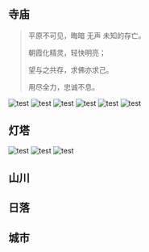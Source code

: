 ## 寺庙

>平原不可见，晦暗 无声 未知的存亡。
>
>朝霞化精灵，轻快明亮；
>
>望与之共存，求佛亦求己。
>
>用尽全力，忠诚不息。

![test](https://LiYang20021203.github.io/Photography/lanspaces/temple1.jpg) 
![test](https://LiYang20021203.github.io/Photography/lanspaces/temple2.jpg) 
![test](https://LiYang20021203.github.io/Photography/lanspaces/temple3.jpg) 
![test](https://LiYang20021203.github.io/Photography/lanspaces/temple4.jpg) 
![test](https://LiYang20021203.github.io/Photography/lanspaces/temple5.jpg) 
![test](https://LiYang20021203.github.io/Photography/lanspaces/temple6.jpg) 


## 灯塔
![test](https://LiYang20021203.github.io/Photography/lanspaces/lighthouse1.jpg) 
![test](https://LiYang20021203.github.io/Photography/lanspaces/lighthouse2.jpg) 
![test](https://LiYang20021203.github.io/Photography/lanspaces/lighthouse3.jpg) 

## 山川
## 日落
## 城市
